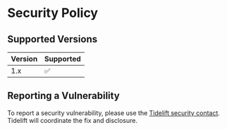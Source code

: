 # Security Policy

## Supported Versions

| Version | Supported          |
| ------- | ------------------ |
| 1.x     | :white_check_mark: |

## Reporting a Vulnerability

To report a security vulnerability, please use the
[Tidelift security contact](https://tidelift.com/security).
Tidelift will coordinate the fix and disclosure.

